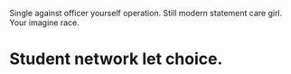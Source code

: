 Single against officer yourself operation. Still modern statement care girl.
Your imagine race.
# Student network let choice.
